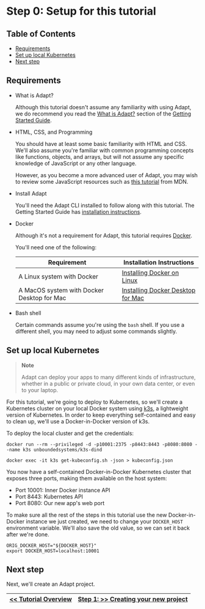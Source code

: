 # Step 0: Setup for this tutorial

<!-- START doctoc generated TOC please keep comment here to allow auto update -->
<!-- DON'T EDIT THIS SECTION, INSTEAD RE-RUN doctoc TO UPDATE -->
## Table of Contents

- [Requirements](#requirements)
- [Set up local Kubernetes](#set-up-local-kubernetes)
- [Next step](#next-step)

<!-- END doctoc generated TOC please keep comment here to allow auto update -->

## Requirements

- What is Adapt?

    Although this tutorial doesn't assume any familiarity with using Adapt, we do recommend you read the [What is Adapt?](../getting_started/index.md#what-is-adapt) section of the [Getting Started Guide](../getting_started/index.md).

- HTML, CSS, and Programming

    You should have at least some basic familiarity with HTML and CSS.
    We'll also assume you're familiar with common programming concepts like functions, objects, and arrays, but will not assume any specific knowledge of JavaScript or any other language.

    However, as you become a more advanced user of Adapt, you may wish to review some JavaScript resources such as [this tutorial](https://developer.mozilla.org/en-US/docs/Web/JavaScript/A_re-introduction_to_JavaScript) from MDN.

- Install Adapt

    You'll need the Adapt CLI installed to follow along with this tutorial.
    The Getting Started Guide has [installation instructions](../getting_started/01_install.md).

- Docker

    Although it's not a requirement for Adapt, this tutorial requires [Docker](https://docker.com).

    You'll need one of the following:

    | Requirement | Installation Instructions |
    | --- | --- |
    | A Linux system with Docker | [Installing Docker on Linux](https://docs.docker.com/install/) |
    | A MacOS system with Docker Desktop for Mac | [Installing Docker Desktop for Mac](https://docs.docker.com/docker-for-mac/) |

- Bash shell

    Certain commands assume you're using the `bash` shell.
    If you use a different shell, you may need to adjust some commands slightly.

## Set up local Kubernetes

> **Note**
>
> Adapt can deploy your apps to many different kinds of infrastructure, whether in a public or private cloud, in your own data center, or even to your laptop.

For this tutorial, we're going to deploy to Kubernetes, so we'll create a Kubernetes cluster on your local Docker system using [k3s](https://k3s.io), a lightweight version of Kubernetes.
In order to keep everything self-contained and easy to clean up, we'll use a Docker-in-Docker version of k3s.

To deploy the local cluster and get the credentials:

```
docker run --rm --privileged -d -p10001:2375 -p8443:8443 -p8080:8080 --name k3s unboundedsystems/k3s-dind

docker exec -it k3s get-kubeconfig.sh -json > kubeconfig.json
```

You now have a self-contained Docker-in-Docker Kubernetes cluster that exposes three ports, making them available on the host system:
* Port 10001: Inner Docker instance API
* Port 8443: Kubernetes API
* Port 8080: Our new app's web port

To make sure all the rest of the steps in this tutorial use the new Docker-in-Docker instance we just created, we need to change your `DOCKER_HOST` environment variable.
We'll also save the old value, so we can set it back after we're done.
```
ORIG_DOCKER_HOST="${DOCKER_HOST}"
export DOCKER_HOST=localhost:10001
```

## Next step

Next, we'll create an Adapt project.

| [<< Tutorial Overview ](./index.md) | [Step 1: >> Creating your new project](./01_project.md) |
| --- | --- |

